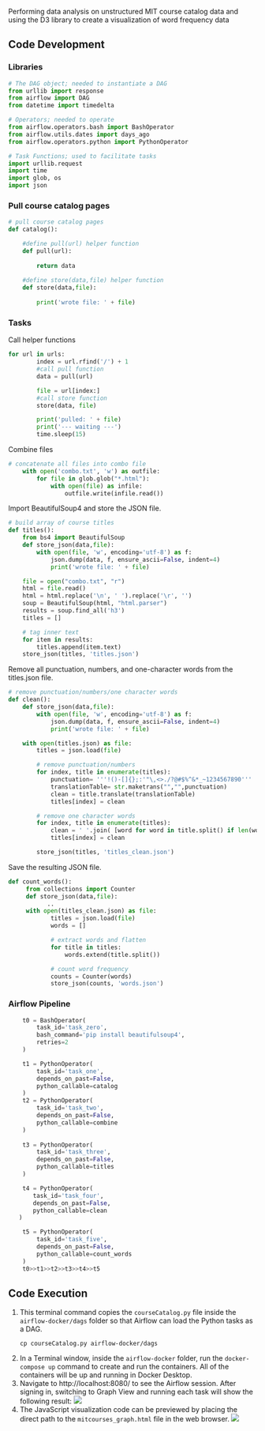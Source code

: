 Performing data analysis on unstructured MIT course catalog data and using the D3 library to create a visualization of word frequency data

## Code Development

### Libraries

```python
# The DAG object; needed to instantiate a DAG
from urllib import response
from airflow import DAG
from datetime import timedelta

# Operators; needed to operate
from airflow.operators.bash import BashOperator
from airflow.utils.dates import days_ago
from airflow.operators.python import PythonOperator

# Task Functions; used to facilitate tasks
import urllib.request
import time
import glob, os
import json
```

### Pull course catalog pages

```python
# pull course catalog pages
def catalog():

    #define pull(url) helper function
    def pull(url):
      
        return data
         
    #define store(data,file) helper function
    def store(data,file):
 
        print('wrote file: ' + file)
```
### Tasks

Call helper functions

```python
for url in urls:
        index = url.rfind('/') + 1
        #call pull function
        data = pull(url)

        file = url[index:]
        #call store function
        store(data, file)

        print('pulled: ' + file)
        print('--- waiting ---')
        time.sleep(15)
```
Combine files

```python
# concatenate all files into combo file
    with open('combo.txt', 'w') as outfile:
        for file in glob.glob("*.html"):
            with open(file) as infile:
                outfile.write(infile.read())
```
Import BeautifulSoup4 and store the JSON file.

```python
# build array of course titles
def titles():
    from bs4 import BeautifulSoup
    def store_json(data,file):
        with open(file, 'w', encoding='utf-8') as f:
            json.dump(data, f, ensure_ascii=False, indent=4)
            print('wrote file: ' + file)

    file = open("combo.txt", "r")
    html = file.read()
    html = html.replace('\n', ' ').replace('\r', '')
    soup = BeautifulSoup(html, "html.parser")
    results = soup.find_all('h3')
    titles = []

    # tag inner text
    for item in results:
        titles.append(item.text)
    store_json(titles, 'titles.json')
```
Remove all punctuation, numbers, and one-character words from the titles.json file.

```python
# remove punctuation/numbers/one character words
def clean():
    def store_json(data,file):
        with open(file, 'w', encoding='utf-8') as f:
            json.dump(data, f, ensure_ascii=False, indent=4)
            print('wrote file: ' + file)

    with open(titles.json) as file:
        titles = json.load(file)

        # remove punctuation/numbers
        for index, title in enumerate(titles):
            punctuation= '''!()-[]{};:'"\,<>./?@#$%^&*_~1234567890'''
            translationTable= str.maketrans("","",punctuation)
            clean = title.translate(translationTable)
            titles[index] = clean

        # remove one character words
        for index, title in enumerate(titles):
            clean = ' '.join( [word for word in title.split() if len(word)>1] )
            titles[index] = clean

        store_json(titles, 'titles_clean.json')
```
Save the resulting JSON file.

```python
def count_words():
     from collections import Counter
     def store_json(data,file):
           ..
     with open(titles_clean.json) as file:
            titles = json.load(file)
            words = []

            # extract words and flatten
            for title in titles:
                words.extend(title.split())

            # count word frequency
            counts = Counter(words)
            store_json(counts, 'words.json')
```

### Airflow Pipeline
```python
    t0 = BashOperator(
        task_id='task_zero',
        bash_command='pip install beautifulsoup4',
        retries=2
    )

    t1 = PythonOperator(
        task_id='task_one',
        depends_on_past=False,
        python_callable=catalog
    )
    t2 = PythonOperator(
        task_id='task_two',
        depends_on_past=False,
        python_callable=combine
    )
   
    t3 = PythonOperator(
        task_id='task_three',
        depends_on_past=False,
        python_callable=titles
    )

    t4 = PythonOperator(
       task_id='task_four',
       depends_on_past=False,
       python_callable=clean
   )

    t5 = PythonOperator(
        task_id='task_five',
        depends_on_past=False,
        python_callable=count_words
    )
    t0>>t1>>t2>>t3>>t4>>t5
```

## Code Execution

 1. This terminal command copies the ```courseCatalog.py``` file inside the ```airflow-docker/dags``` folder so that Airflow can load the Python tasks as a DAG.
    ```
    cp courseCatalog.py airflow-docker/dags
    ```
 2. In a Terminal window, inside the ```airflow-docker``` folder, run the ```docker-compose up``` command to create and run the containers. All of the containers will be up and running in Docker Desktop.
3. Navigate to http://localhost:8080/ to see the Airflow session. After signing in, switching to Graph View and running each task will show the following result:
    ![](https://github.com/jlstewart12/Sensemaking-Data-Pipeline/blob/main/src/images/DAG_Graph.png)
4. The JavaScript visualization code can be previewed by placing the direct path to the ```mitcourses_graph.html``` file in the web browser.
    ![](https://github.com/jlstewart12/Sensemaking-Data-Pipeline/blob/main/src/images/word_count_viz.png)
